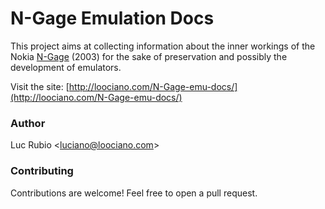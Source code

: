 # N-Gage Emulation Docs

This project aims at collecting information about the inner workings of the Nokia [N-Gage](https://en.wikipedia.org/wiki/N-Gage_(device)) (2003) for the sake of preservation and possibly the development of emulators.

Visit the site: [http://loociano.com/N-Gage-emu-docs/](http://loociano.com/N-Gage-emu-docs/)

### Author

Luc Rubio <<luciano@loociano.com>>

### Contributing

Contributions are welcome! Feel free to open a pull request.